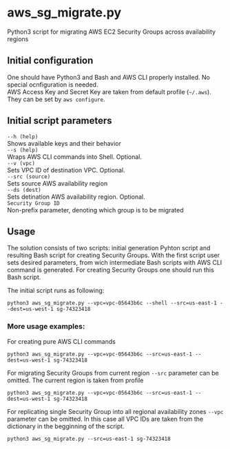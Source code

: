 aws_sg_migrate.py
=====================
Python3 script for migrating AWS EC2 Security Groups across availability regions

## Initial configuration
One should have Python3 and Bash and AWS CLI properly installed. No special ocnfiguration is needed.<br>
AWS Access Key and Secret Key are taken from default profile (`~/.aws`). They can be set by `aws configure`.

## Initial script parameters

`--h (help)` <br>
Shows available keys and their behavior <br>
`--s (help)` <br>
Wraps AWS CLI commands into Shell. Optional. <br>
`--v (vpc)` <br>
Sets VPC ID of destination VPC. Optional. <br>
`--src (source)` <br>
Sets source AWS availability region <br>
`--ds (dest)` <br>
Sets detination AWS availability region. Optional.<br>
`Security Group ID` <br>
Non-prefix parameter, denoting which group is to be migrated

## Usage
The solution consists of two scripts: initial generation Pyhton script and resulting Bash script for creating Security Groups.
With the first script user sets desired parameters, from wich intermediate Bash scripts with AWS CLI command is generated.
For creating Security Groups one should run this Bash script.

The initial script runs as following:

	python3 aws_sg_migrate.py --vpc=vpc-05643b6c --shell --src=us-east-1 --dest=us-west-1 sg-74323418

### More usage examples:
For creating pure AWS CLI commands

	python3 aws_sg_migrate.py --vpc=vpc-05643b6c --src=us-east-1 --dest=us-west-1 sg-74323418
  
For migrating Security Groups from current region `--src` parameter can be omitted. The current region is taken from profile

	python3 aws_sg_migrate.py --vpc=vpc-05643b6c --src=us-east-1 --dest=us-west-1 sg-74323418
	
For replicating single Security Group into all regional availability zones `--vpc` parameter can be omitted. In this case all VPC IDs are taken from the dictionary in the begginning of the script.

	python3 aws_sg_migrate.py --src=us-east-1 sg-74323418

